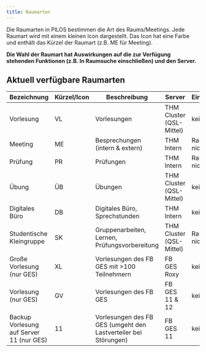 ```yaml
---
title: Raumarten
---
```


Die Raumarten in PILOS bestimmen die Art des Raums/Meetings. Jede Raumart wird mit einem kleinen Icon dargestellt. Das Icon hat eine Farbe und enthält das Kürzel der Raumart (z.B. ME für Meeting).

**Die Wahl der Raumart hat Auswirkungen auf die zur Verfügung stehenden Funktionen (z.B. In Raumsuche einschließen) und den Server.**

## Aktuell verfügbare Raumarten

| Bezeichnung                              | Kürzel/Icon | Beschreibung                                                    | Server                   | Einschränkung           |
|------------------------------------------|-------------|-----------------------------------------------------------------|--------------------------|-------------------------|
| Vorlesung                                | VL          | Vorlesungen                                                     | THM Cluster (QSL-Mittel) | keine                   |
| Meeting                                  | ME          | Besprechungen (intern & extern)                                 | THM Intern               | Raumsuche nicht möglich |
| Prüfung                                  | PR          | Prüfungen                                                       | THM Intern               | Raumsuche nicht möglich |
| Übung                                    | ÜB          | Übungen                                                         | THM Cluster (QSL-Mittel) | keine                   |
| Digitales Büro                           | DB          | Digitales Büro, Sprechstunden                                   | THM Intern               | keine                   |
| Studentische Kleingruppe                 | SK          | Gruppenarbeiten, Lernen, Prüfungsvorbereitung                   | THM Cluster (QSL-Mittel) | Raumsuche nicht möglich |
| Große Vorlesung (nur GES)                | XL          | Vorlesungen des FB GES mit >100 Teilnehmern                     | FB GES Roxy              | keine                   |
| Vorlesung (nur GES)                      | GV          | Vorlesungen des FB GES                                          | FB GES 11 & 12           | keine                   |
| Backup Vorlesung auf Server 11 (nur GES) | 11          | Vorlesungen des FB GES (umgeht den Lastverteiler bei Störungen) | FB GES 11                | keine                   |


